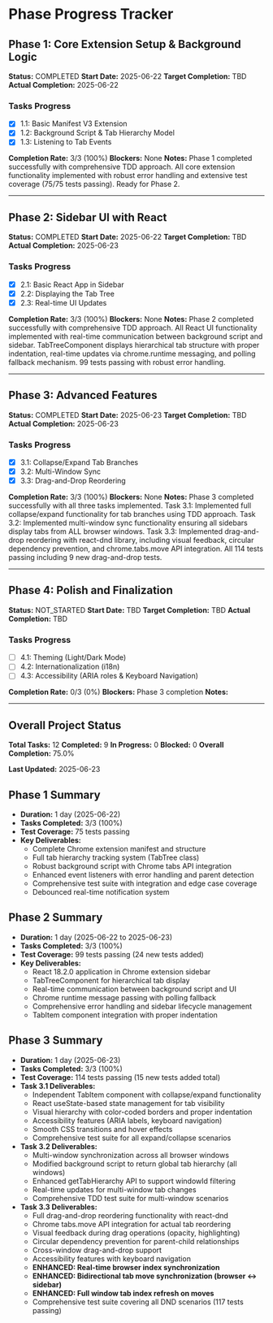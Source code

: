 # Phase Progress Tracker

## Phase 1: Core Extension Setup & Background Logic
**Status:** COMPLETED
**Start Date:** 2025-06-22
**Target Completion:** TBD
**Actual Completion:** 2025-06-22

### Tasks Progress
- [x] 1.1: Basic Manifest V3 Extension
- [x] 1.2: Background Script & Tab Hierarchy Model  
- [x] 1.3: Listening to Tab Events

**Completion Rate:** 3/3 (100%)
**Blockers:** None
**Notes:** Phase 1 completed successfully with comprehensive TDD approach. All core extension functionality implemented with robust error handling and extensive test coverage (75/75 tests passing). Ready for Phase 2. 

---

## Phase 2: Sidebar UI with React
**Status:** COMPLETED
**Start Date:** 2025-06-22
**Target Completion:** TBD
**Actual Completion:** 2025-06-23

### Tasks Progress
- [x] 2.1: Basic React App in Sidebar
- [x] 2.2: Displaying the Tab Tree
- [x] 2.3: Real-time UI Updates

**Completion Rate:** 3/3 (100%)
**Blockers:** None
**Notes:** Phase 2 completed successfully with comprehensive TDD approach. All React UI functionality implemented with real-time communication between background script and sidebar. TabTreeComponent displays hierarchical tab structure with proper indentation, real-time updates via chrome.runtime messaging, and polling fallback mechanism. 99 tests passing with robust error handling.

---

## Phase 3: Advanced Features
**Status:** COMPLETED
**Start Date:** 2025-06-23
**Target Completion:** TBD
**Actual Completion:** 2025-06-23

### Tasks Progress
- [x] 3.1: Collapse/Expand Tab Branches
- [x] 3.2: Multi-Window Sync
- [x] 3.3: Drag-and-Drop Reordering

**Completion Rate:** 3/3 (100%)
**Blockers:** None
**Notes:** Phase 3 completed successfully with all three tasks implemented. Task 3.1: Implemented full collapse/expand functionality for tab branches using TDD approach. Task 3.2: Implemented multi-window sync functionality ensuring all sidebars display tabs from ALL browser windows. Task 3.3: Implemented drag-and-drop reordering with react-dnd library, including visual feedback, circular dependency prevention, and chrome.tabs.move API integration. All 114 tests passing including 9 new drag-and-drop tests.

---

## Phase 4: Polish and Finalization
**Status:** NOT_STARTED
**Start Date:** TBD
**Target Completion:** TBD
**Actual Completion:** TBD

### Tasks Progress
- [ ] 4.1: Theming (Light/Dark Mode)
- [ ] 4.2: Internationalization (i18n)
- [ ] 4.3: Accessibility (ARIA roles & Keyboard Navigation)

**Completion Rate:** 0/3 (0%)
**Blockers:** Phase 3 completion
**Notes:**

---

## Overall Project Status
**Total Tasks:** 12
**Completed:** 9
**In Progress:** 0
**Blocked:** 0
**Overall Completion:** 75.0%

**Last Updated:** 2025-06-23

## Phase 1 Summary
- **Duration:** 1 day (2025-06-22)
- **Tasks Completed:** 3/3 (100%)
- **Test Coverage:** 75 tests passing
- **Key Deliverables:**
  - Complete Chrome extension manifest and structure
  - Full tab hierarchy tracking system (TabTree class)
  - Robust background script with Chrome tabs API integration
  - Enhanced event listeners with error handling and parent detection
  - Comprehensive test suite with integration and edge case coverage
  - Debounced real-time notification system

## Phase 2 Summary
- **Duration:** 1 day (2025-06-22 to 2025-06-23)
- **Tasks Completed:** 3/3 (100%)
- **Test Coverage:** 99 tests passing (24 new tests added)
- **Key Deliverables:**
  - React 18.2.0 application in Chrome extension sidebar
  - TabTreeComponent for hierarchical tab display
  - Real-time communication between background script and UI
  - Chrome runtime message passing with polling fallback
  - Comprehensive error handling and sidebar lifecycle management
  - TabItem component integration with proper indentation

## Phase 3 Summary
- **Duration:** 1 day (2025-06-23)
- **Tasks Completed:** 3/3 (100%)
- **Test Coverage:** 114 tests passing (15 new tests added total)
- **Task 3.1 Deliverables:**
  - Independent TabItem component with collapse/expand functionality
  - React useState-based state management for tab visibility
  - Visual hierarchy with color-coded borders and proper indentation
  - Accessibility features (ARIA labels, keyboard navigation)
  - Smooth CSS transitions and hover effects
  - Comprehensive test suite for all expand/collapse scenarios
- **Task 3.2 Deliverables:**
  - Multi-window synchronization across all browser windows
  - Modified background script to return global tab hierarchy (all windows)
  - Enhanced getTabHierarchy API to support windowId filtering
  - Real-time updates for multi-window tab changes
  - Comprehensive TDD test suite for multi-window scenarios
- **Task 3.3 Deliverables:**
  - Full drag-and-drop reordering functionality with react-dnd
  - Chrome tabs.move API integration for actual tab reordering
  - Visual feedback during drag operations (opacity, highlighting)
  - Circular dependency prevention for parent-child relationships
  - Cross-window drag-and-drop support
  - Accessibility features with keyboard navigation
  - **ENHANCED: Real-time browser index synchronization** 
  - **ENHANCED: Bidirectional tab move synchronization (browser ↔ sidebar)**
  - **ENHANCED: Full window tab index refresh on moves**
  - Comprehensive test suite covering all DND scenarios (117 tests passing)